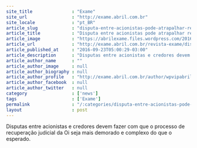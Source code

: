 ```yaml
---
site_title               : "Exame"
site_url                 : "http://exame.abril.com.br"
site_locale              : "pt_BR"
article_slug             : "disputa-entre-acionistas-pode-atrapalhar-recuperacao-da-oi"
article_title            : "Disputa entre acionistas pode atrapalhar recuperação da Oi"
article_image            : "https://abrilexame.files.wordpress.com/2016/09/size_960_16_9_funcionario-da-oi.jpg?quality=70&strip=all&w=960"
article_url              : "http://exame.abril.com.br/revista-exame/disputa-entre-acionistas-pode-atrapalhar-recuperacao-da-oi/"
article_published_at     : "2016-09-23T05:00:29-03:00"
article_description      : "Disputas entre acionistas e credores devem fazer com que o processo de recuperação judicial da Oi seja mais demorado e complexo do que o esperado."
article_author_name      : ""
article_author_image     : null
article_author_biography : null
article_author_profile   : "http://exame.abril.com.br/author/wpvipabril/"
article_author_facebook  : null
article_author_twitter   : null
category                 : ['news']
tags                     : ['Exame']
permalink                : "/:categories/disputa-entre-acionistas-pode-atrapalhar-recuperacao-da-oi/"
layout                   : post
---
```


Disputas entre acionistas e credores devem fazer com que o processo de recuperação judicial da Oi seja mais demorado e complexo do que o esperado.
